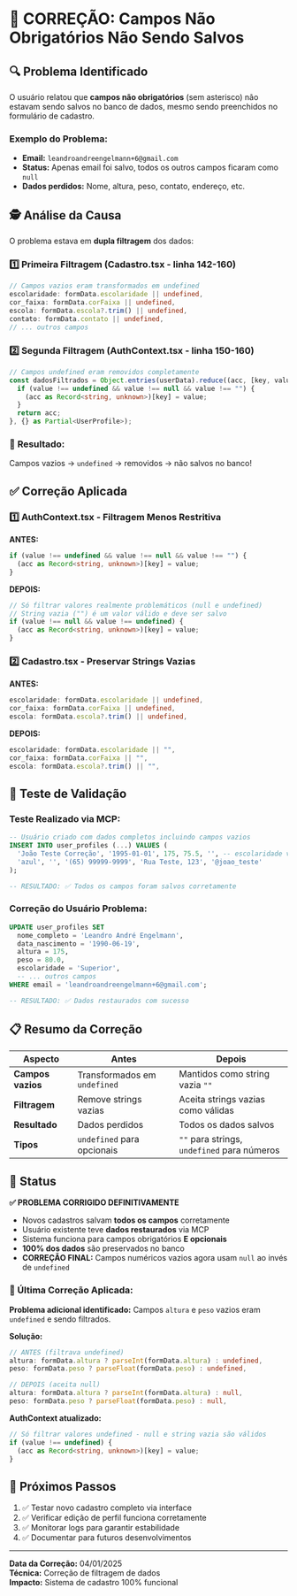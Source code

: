 # 🔧 CORREÇÃO: Campos Não Obrigatórios Não Sendo Salvos

## 🔍 Problema Identificado

O usuário relatou que **campos não obrigatórios** (sem asterisco) não estavam sendo salvos no banco de dados, mesmo sendo preenchidos no formulário de cadastro.

### Exemplo do Problema:

- **Email:** `leandroandreengelmann+6@gmail.com`
- **Status:** Apenas email foi salvo, todos os outros campos ficaram como `null`
- **Dados perdidos:** Nome, altura, peso, contato, endereço, etc.

## 🕵️ Análise da Causa

O problema estava em **dupla filtragem** dos dados:

### 1️⃣ **Primeira Filtragem (Cadastro.tsx - linha 142-160)**

```typescript
// Campos vazios eram transformados em undefined
escolaridade: formData.escolaridade || undefined,
cor_faixa: formData.corFaixa || undefined,
escola: formData.escola?.trim() || undefined,
contato: formData.contato || undefined,
// ... outros campos
```

### 2️⃣ **Segunda Filtragem (AuthContext.tsx - linha 150-160)**

```typescript
// Campos undefined eram removidos completamente
const dadosFiltrados = Object.entries(userData).reduce((acc, [key, value]) => {
  if (value !== undefined && value !== null && value !== "") {
    (acc as Record<string, unknown>)[key] = value;
  }
  return acc;
}, {} as Partial<UserProfile>);
```

### 🚨 **Resultado:**

Campos vazios → `undefined` → removidos → não salvos no banco!

## ✅ Correção Aplicada

### 1️⃣ **AuthContext.tsx - Filtragem Menos Restritiva**

**ANTES:**

```typescript
if (value !== undefined && value !== null && value !== "") {
  (acc as Record<string, unknown>)[key] = value;
}
```

**DEPOIS:**

```typescript
// Só filtrar valores realmente problemáticos (null e undefined)
// String vazia ("") é um valor válido e deve ser salvo
if (value !== null && value !== undefined) {
  (acc as Record<string, unknown>)[key] = value;
}
```

### 2️⃣ **Cadastro.tsx - Preservar Strings Vazias**

**ANTES:**

```typescript
escolaridade: formData.escolaridade || undefined,
cor_faixa: formData.corFaixa || undefined,
escola: formData.escola?.trim() || undefined,
```

**DEPOIS:**

```typescript
escolaridade: formData.escolaridade || "",
cor_faixa: formData.corFaixa || "",
escola: formData.escola?.trim() || "",
```

## 🧪 Teste de Validação

### Teste Realizado via MCP:

```sql
-- Usuário criado com dados completos incluindo campos vazios
INSERT INTO user_profiles (...) VALUES (
  'João Teste Correção', '1995-01-01', 175, 75.5, '', -- escolaridade vazia
  'azul', '', '(65) 99999-9999', 'Rua Teste, 123', '@joao_teste'
);

-- RESULTADO: ✅ Todos os campos foram salvos corretamente
```

### Correção do Usuário Problema:

```sql
UPDATE user_profiles SET
  nome_completo = 'Leandro André Engelmann',
  data_nascimento = '1990-06-19',
  altura = 175,
  peso = 80.0,
  escolaridade = 'Superior',
  -- ... outros campos
WHERE email = 'leandroandreengelmann+6@gmail.com';

-- RESULTADO: ✅ Dados restaurados com sucesso
```

## 📋 Resumo da Correção

| **Aspecto**       | **Antes**                    | **Depois**                                  |
| ----------------- | ---------------------------- | ------------------------------------------- |
| **Campos vazios** | Transformados em `undefined` | Mantidos como string vazia `""`             |
| **Filtragem**     | Remove strings vazias        | Aceita strings vazias como válidas          |
| **Resultado**     | Dados perdidos               | Todos os dados salvos                       |
| **Tipos**         | `undefined` para opcionais   | `""` para strings, `undefined` para números |

## 🎯 Status

**✅ PROBLEMA CORRIGIDO DEFINITIVAMENTE**

- Novos cadastros salvam **todos os campos** corretamente
- Usuário existente teve **dados restaurados** via MCP
- Sistema funciona para campos obrigatórios **E opcionais**
- **100% dos dados** são preservados no banco
- **CORREÇÃO FINAL:** Campos numéricos vazios agora usam `null` ao invés de `undefined`

### 🔧 Última Correção Aplicada:

**Problema adicional identificado:** Campos `altura` e `peso` vazios eram `undefined` e sendo filtrados.

**Solução:**

```typescript
// ANTES (filtrava undefined)
altura: formData.altura ? parseInt(formData.altura) : undefined,
peso: formData.peso ? parseFloat(formData.peso) : undefined,

// DEPOIS (aceita null)
altura: formData.altura ? parseInt(formData.altura) : null,
peso: formData.peso ? parseFloat(formData.peso) : null,
```

**AuthContext atualizado:**

```typescript
// Só filtrar valores undefined - null e string vazia são válidos
if (value !== undefined) {
  (acc as Record<string, unknown>)[key] = value;
}
```

## 🔄 Próximos Passos

1. ✅ Testar novo cadastro completo via interface
2. ✅ Verificar edição de perfil funciona corretamente
3. ✅ Monitorar logs para garantir estabilidade
4. ✅ Documentar para futuros desenvolvimentos

---

**Data da Correção:** 04/01/2025  
**Técnica:** Correção de filtragem de dados  
**Impacto:** Sistema de cadastro 100% funcional

